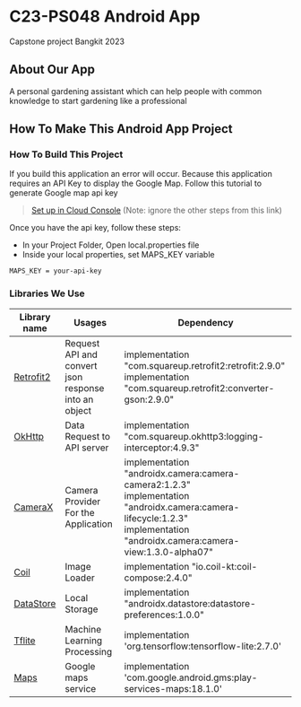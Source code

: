 # C23-PS048 Android App
Capstone project Bangkit 2023


## About Our App


A personal gardening assistant which can help people with common knowledge to start gardening like a professional

## How To Make This Android App Project

### How To Build This Project

If you build this application an error will occur. Because this application requires an API Key to display the Google Map. Follow this tutorial to generate Google map api key
>[Set up in Cloud Console](https://developers.google.com/maps/documentation/android-sdk/start#set_up_in_cloud_console) (Note: ignore the other steps from this link)

Once you have the api key, follow these steps:
* In your Project Folder, Open local.properties file
* Inside your local properties, set MAPS_KEY variable
```
MAPS_KEY = your-api-key
```


### Libraries We Use

| Library name  | Usages        | Dependency    |
| ------------- | ------------- | ------------- |
| [Retrofit2](https://square.github.io/retrofit/) | Request API and convert json response into an object | implementation "com.squareup.retrofit2:retrofit:2.9.0" <br> implementation "com.squareup.retrofit2:converter-gson:2.9.0" |
| [OkHttp](https://square.github.io/okhttp/) |Data Request to API server|  implementation "com.squareup.okhttp3:logging-interceptor:4.9.3"|
| [CameraX](https://developer.android.com/training/camerax) |Camera Provider For the Application|implementation "androidx.camera:camera-camera2:1.2.3"<br> implementation "androidx.camera:camera-lifecycle:1.2.3"<br> implementation "androidx.camera:camera-view:1.3.0-alpha07"|
| [Coil](https://coil-kt.github.io/coil/) |Image Loader | implementation "io.coil-kt:coil-compose:2.4.0"|
|[DataStore](https://developer.android.com/topic/libraries/architecture/datastore?gclid=CjwKCAjwnZaVBhA6EiwAVVyv9JJDrHZ0zpyjRp2mCoKIKH2ijLF49ZQpVqUuvUv9E7FziCj7pSo6jRoCkfAQAvD_BwE&gclsrc=aw.ds)| Local Storage|implementation "androidx.datastore:datastore-preferences:1.0.0"|
|[Tflite](https://www.tensorflow.org/lite)| Machine Learning Processing|implementation 'org.tensorflow:tensorflow-lite:2.7.0'|
| [Maps](https://developers.google.com/maps) | Google maps service | implementation 'com.google.android.gms:play-services-maps:18.1.0'|

